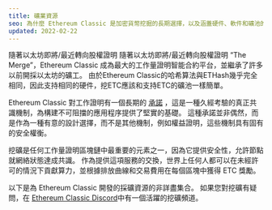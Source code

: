 ```yaml
---
title: 礦業資源
seo: 為什麼 Ethereum Classic 是加密貨幣挖掘的長期選擇，以及涵蓋硬件、軟件和礦池的資源集合。
updated: 2022-02-22
---
```


隨著以太坊即將/最近轉向股權證明 隨著以太坊即將/最近轉向股權證明 “The Merge”，Ethereum Classic 成為最大的工作量證明智能合約平台，並繼承了許多以前開採以太坊的礦工。 由於Ethereum Classic的哈希算法與ETHash幾乎完全相同，因此支持相同的硬件，挖ETC應該和支持ETC的礦池一樣簡單。

Ethereum Classic 對工作證明有一個長期的 [承諾](/why-classic/proof-of-work) ，這是一種久經考驗的真正共識機制，為構建不可阻擋的應用程序提供了堅實的基礎。 這種承諾並非偶然，而是作為一種有意的設計選擇，而不是其他機制，例如權益證明，這些機制具有固有的安全權衡。

挖礦是任何工作量證明區塊鏈中最重要的元素之一，因為它提供安全性，允許節點就網絡狀態達成共識。 作為提供這項服務的交換，世界上任何人都可以在未經許可的情況下貢獻算力，並根據排放曲線和交易費用在每個區塊中獲得 ETC 獎勵。

以下是為 Ethereum Classic 開發的採礦資源的非詳盡集合。 如果您對挖礦有疑問，在 [Ethereum Classic Discord](/community/channels)中有一個活躍的挖礦頻道。

